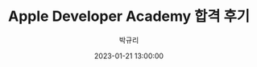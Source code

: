 ---
emoji: 🍎
title: Apple Developer Academy 합격 후기
date: '2023-01-21 13:00:00'
author: 박규리
tags: 회고
categories: 회고
---